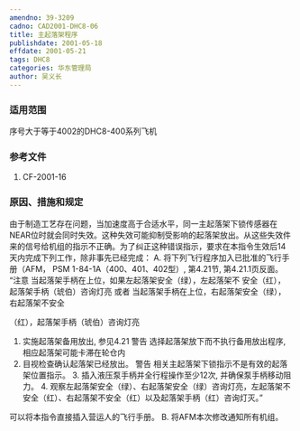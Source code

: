 ```yaml
---
amendno: 39-3209
cadno: CAD2001-DHC8-06
title: 主起落架程序
publishdate: 2001-05-18
effdate: 2001-05-21
tags: DHC8
categories: 华东管理局
author: 吴义长
---
```


### 适用范围 
序号大于等于4002的DHC8-400系列飞机

### 参考文件
1. CF-2001-16 

### 原因、措施和规定 
由于制造工艺存在问题，当加速度高于合适水平，同一主起落架下锁传感器在NEAR位时就会同时失效。这种失效可能抑制受影响的起落架放出。从这些失效件来的信号给机组的指示不正确。为了纠正这种错误指示，要求在本指令生效后14天内完成下列工作，除非事先已经完成： 
A. 将下列飞行程序加入已批准的飞行手册（AFM， PSM 1-84-1A（400、401、402型）, 第4.21节, 第4.21.1页反面。 “注意        当起落架手柄在上位，如果左起落架安全（绿），左起落架不
安全（红），起落架手柄（琥伯）咨询灯亮 或者        当起落架手柄在上位，右起落架安全（绿），右起落架不安全
  
（红），起落架手柄（琥伯）咨询灯亮 
1. 实施起落架备用放出, 参见4.21                       警告 
选择起落架放下而不执行备用放出程序, 相应起落架可能卡滞在轮仓内 
2. 目视检查确认起落架已经放出。 
                      警告 相关主起落架下锁指示不是有效的起落架位置指示。 
       3. 插入液压泵手柄并全行程操作至少12次, 并确保泵手柄移动阻力。 
       4. 观察左起落架安全（绿）、右起落架安全（绿）咨询灯亮，左起落架不安全（红）、右起落架不安全（红）以及起落架手柄（红）咨询灯灭。”

 可以将本指令直接插入营运人的飞行手册。 
B. 将AFM本次修改通知所有机组。
